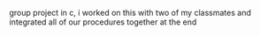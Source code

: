 group project in c, i worked on this with two of my classmates and integrated all of our procedures together at the end
